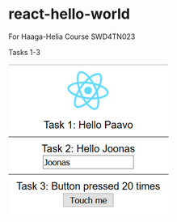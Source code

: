 # react-hello-world
For Haaga-Helia Course SWD4TN023  
  
Tasks 1-3  
  
![Tasks 1-3](img/Task1-3.png)

